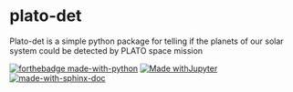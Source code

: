 # plato-det
Plato-det is a simple python package for telling if the planets of our solar system could be detected by PLATO space mission

[![forthebadge made-with-python](http://ForTheBadge.com/images/badges/made-with-python.svg)](https://www.python.org/)
[![Made withJupyter](https://img.shields.io/badge/Made%20with-Jupyter-orange?style=for-the-badge&logo=Jupyter)](https://jupyter.org/try)
[![made-with-sphinx-doc](https://img.shields.io/badge/Made%20with-Sphinx-1f425f.svg)](https://www.sphinx-doc.org/)
